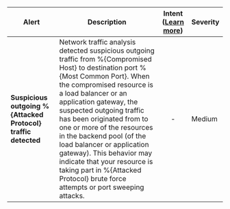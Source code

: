 |Alert|Description|Intent ([Learn more](#intentions))|Severity|
|----|----|:----:|--|
|**Suspicious outgoing %{Attacked Protocol} traffic detected**|Network traffic analysis detected suspicious outgoing traffic from %{Compromised Host} to destination port %{Most Common Port}. When the compromised resource is a load balancer or an application gateway, the suspected outgoing traffic has been originated from to one or more of the resources in the backend pool (of the load balancer or application gateway). This behavior may indicate that your resource is taking part in %{Attacked Protocol} brute force attempts or port sweeping attacks.|-|Medium|
